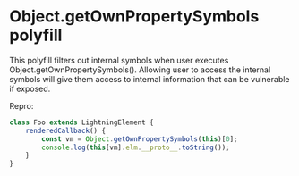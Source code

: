 # Object.getOwnPropertySymbols polyfill

This polyfill filters out internal symbols when user executes Object.getOwnPropertySymbols(). Allowing user to access the internal symbols will give them access to internal information that can be vulnerable if exposed.

Repro:
```js
class Foo extends LightningElement {
    renderedCallback() {
        const vm = Object.getOwnPropertySymbols(this)[0];
        console.log(this[vm].elm.__proto__.toString());
    }
}
```
